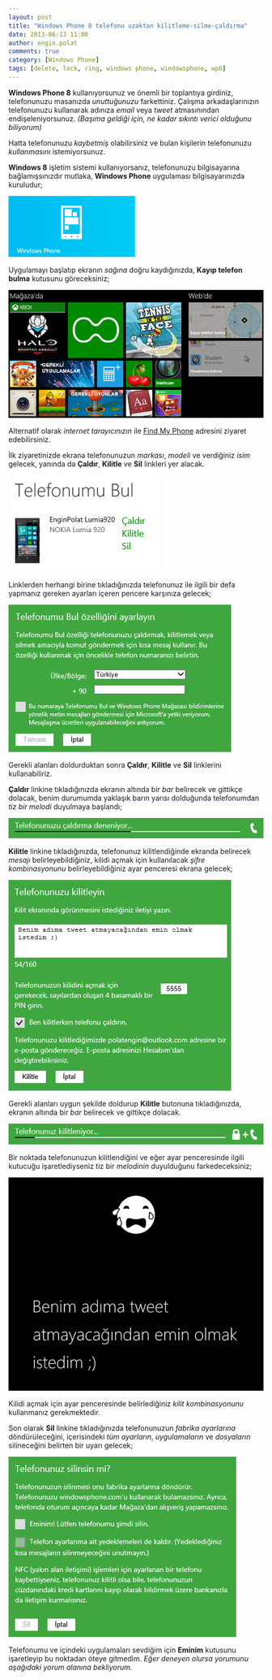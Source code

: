 ```yaml
---
layout: post
title: "Windows Phone 8 telefonu uzaktan kilitleme-silme-çaldırma"
date: 2013-06-13 11:00
author: engin.polat
comments: true
category: [Windows Phone]
tags: [delete, lock, ring, windows phone, windowsphone, wp8]
---
```

**Windows Phone 8** kullanıyorsunuz ve önemli bir toplantıya girdiniz, telefonunuzu masanızda *unuttuğunuzu* farkettiniz. Çalışma arkadaşlarınızın telefonunuzu kullanarak adınıza *email* veya *tweet* atmasınından endişeleniyorsunuz. *(Başıma geldiği için, ne kadar sıkıntı verici olduğunu biliyorum)*

Hatta telefonunuzu *kaybetmiş* olabilirsiniz ve bulan kişilerin telefonunuzu *kullanmasını* istemiyorsunuz.

**Windows 8** işletim sistemi kullanıyorsanız, telefonunuzu bilgisayarına bağlamışsınızdır mutlaka, **Windows Phone** uygulaması bilgisayarınızda kuruludur;

![](/assets/uploads/2013/06/WP8-Lock-1.png)

Uygulamayı başlatıp ekranın *sağına* doğru kaydığınızda, **Kayıp telefon bulma** kutusunu göreceksiniz;

![](/assets/uploads/2013/06/WP8-Lock-2.png)

Alternatif olarak *internet tarayıcınızın* ile <a href="https://www.windowsphone.com/en-us/my/find" title="Find My Phone" target="_blank">Find My Phone</a> adresini ziyaret edebilirsiniz.

İlk ziyaretinizde ekrana telefonunuzun *markası*, *modeli* ve verdiğiniz *isim* gelecek, yanında da **Çaldır**, **Kilitle** ve **Sil** linkleri yer alacak.

![](/assets/uploads/2013/06/WP8-Lock-3.png)

Linklerden herhangi birine tıkladığınızda telefonunuz ile ilgili bir defa yapmanız gereken ayarları içeren pencere karşınıza gelecek;

![](/assets/uploads/2013/06/WP8-Lock-4.png)

Gerekli alanları doldurduktan sonra **Çaldır**, **Kilitle** ve **Sil** linklerini kullanabiliriz.

**Çaldır** linkine tıkladığınızda ekranın altında bir *bar* belirecek ve gittikçe dolacak, benim durumumda yaklaşık barın yarısı dolduğunda telefonumdan *tiz bir melodi* duyulmaya başlandı;

![](/assets/uploads/2013/06/WP8-Lock-5.png)

**Kilitle** linkine tıkladığınızda, telefonunuz kilitlendiğinde ekranda belirecek *mesajı* belirleyebildiğiniz, kilidi açmak için kullanılacak *şifre kombinasyonunu* belirleyebildiğiniz ayar penceresi ekrana gelecek;

![](/assets/uploads/2013/06/WP8-Lock-6.png)

Gerekli alanları uygun şekilde doldurup **Kilitle** butonuna tıkladığınızda, ekranın altında bir *bar* belirecek ve gittikçe dolacak.

![](/assets/uploads/2013/06/WP8-Lock-7.png)

Bir noktada telefonunuzun kilitlendiğini ve eğer ayar penceresinde ilgili kutucuğu işaretlediyseniz tiz bir *melodinin* duyulduğunu farkedeceksiniz;

![](/assets/uploads/2013/06/WP8-Lock-8.png)

Kilidi açmak için ayar penceresinde belirlediğiniz *kilit kombinasyonunu* kullanmanız gerekmektedir.

Son olarak **Sil** linkine tıkladığınızda telefonunuzun *fabrika ayarlarına* döndürüleceğini, içerisindeki *tüm ayarların*, *uygulamaların* ve *dosyaların* silineceğini belirten bir uyarı gelecek;

![](/assets/uploads/2013/06/WP8-Lock-9.png)

Telefonumu ve içindeki uygulamaları sevdiğim için **Eminim** kutusunu işaretleyip bu noktadan öteye gitmedim. *Eğer deneyen olursa yorumunu aşağıdaki yorum alanına bekliyorum.*


